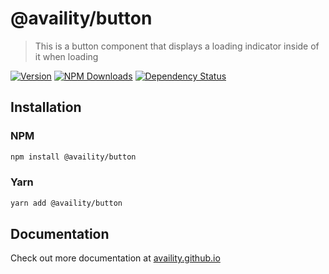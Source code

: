 # @availity/button

> This is a button component that displays a loading indicator inside of it when loading

[![Version](https://img.shields.io/npm/v/@availity/button.svg?style=for-the-badge)](https://www.npmjs.com/package/@availity/button)
[![NPM Downloads](https://img.shields.io/npm/dt/@availity/button.svg?style=for-the-badge)](https://www.npmjs.com/package/@availity/button)
[![Dependency Status](https://img.shields.io/librariesio/release/npm/@availity/button?style=for-the-badge)](https://github.com/Availity/availity-react/blob/master/packages/button/package.json)

## Installation

### NPM

```bash
npm install @availity/button
```

### Yarn

```bash
yarn add @availity/button
```

## Documentation

Check out more documentation at [availity.github.io](https://availity.github.io/availity-react/components/button)
